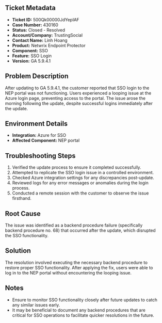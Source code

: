 ## Ticket Metadata
- **Ticket ID:** 500Qk00000JdYepIAF
- **Case Number:** 430160
- **Status:** Closed - Resolved
- **Account/Company:** TrustingSocial
- **Contact Name:** Linh Hoang
- **Product:** Netwrix Endpoint Protector
- **Component:** SSO
- **Feature:** SSO Login
- **Version:** GA 5.9.4.1

## Problem Description
After updating to GA 5.9.4.1, the customer reported that SSO login to the NEP portal was not functioning. Users experienced a looping issue at the Azure login page, preventing access to the portal. The issue arose the morning following the update, despite successful logins immediately after the update.

## Environment Details
- **Integration:** Azure for SSO
- **Affected Component:** NEP portal

## Troubleshooting Steps
1. Verified the update process to ensure it completed successfully.
2. Attempted to replicate the SSO login issue in a controlled environment.
3. Checked Azure integration settings for any discrepancies post-update.
4. Reviewed logs for any error messages or anomalies during the login process.
5. Conducted a remote session with the customer to observe the issue firsthand.

## Root Cause
The issue was identified as a backend procedure failure (specifically backend procedure no. 68) that occurred after the update, which disrupted the SSO functionality.

## Solution
The resolution involved executing the necessary backend procedure to restore proper SSO functionality. After applying the fix, users were able to log in to the NEP portal without encountering the looping issue.

## Notes
- Ensure to monitor SSO functionality closely after future updates to catch any similar issues early.
- It may be beneficial to document any backend procedures that are critical for SSO operations to facilitate quicker resolutions in the future.